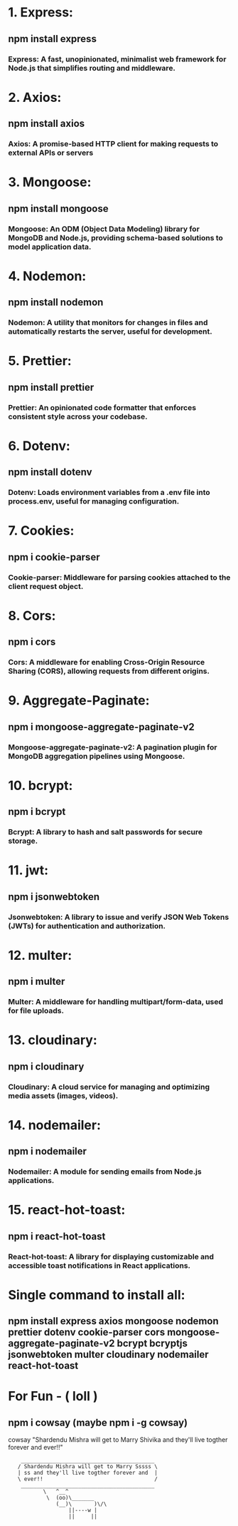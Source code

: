 # 1. Express:
## npm install express
### Express: A fast, unopinionated, minimalist web framework for Node.js that simplifies routing and middleware.

# 2. Axios:
## npm install axios
### Axios: A promise-based HTTP client for making requests to external APIs or servers

# 3. Mongoose:
## npm install mongoose
### Mongoose: An ODM (Object Data Modeling) library for MongoDB and Node.js, providing schema-based solutions to model application data.

# 4. Nodemon:
## npm install nodemon
### Nodemon: A utility that monitors for changes in files and automatically restarts the server, useful for development.

# 5. Prettier:
## npm install prettier
### Prettier: An opinionated code formatter that enforces consistent style across your codebase.

# 6. Dotenv:
## npm install dotenv
### Dotenv: Loads environment variables from a .env file into process.env, useful for managing configuration.

# 7. Cookies:
## npm i cookie-parser
### Cookie-parser: Middleware for parsing cookies attached to the client request object.

# 8. Cors:
## npm i cors
### Cors: A middleware for enabling Cross-Origin Resource Sharing (CORS), allowing requests from different origins.

# 9. Aggregate-Paginate:
## npm i mongoose-aggregate-paginate-v2
### Mongoose-aggregate-paginate-v2: A pagination plugin for MongoDB aggregation pipelines using Mongoose.

# 10. bcrypt:
## npm i bcrypt
### Bcrypt: A library to hash and salt passwords for secure storage.

# 11. jwt:
## npm i jsonwebtoken
### Jsonwebtoken: A library to issue and verify JSON Web Tokens (JWTs) for authentication and authorization.

# 12. multer:
## npm i multer
### Multer: A middleware for handling multipart/form-data, used for file uploads.

# 13. cloudinary:
## npm i cloudinary
### Cloudinary: A cloud service for managing and optimizing media assets (images, videos).

# 14. nodemailer:
## npm i nodemailer
### Nodemailer: A module for sending emails from Node.js applications.

# 15. react-hot-toast:
## npm i react-hot-toast
### React-hot-toast: A library for displaying customizable and accessible toast notifications in React applications.

# Single command to install all:
## npm install express axios mongoose nodemon prettier dotenv cookie-parser cors mongoose-aggregate-paginate-v2 bcrypt bcryptjs jsonwebtoken multer cloudinary nodemailer react-hot-toast



# For Fun - ( loll )
## npm i cowsay (maybe npm i -g cowsay)
cowsay "Shardendu Mishra will get to Marry Shivika and they'll live togther forever and ever!!"

```
    __________________________________________
   / Shardendu Mishra will get to Marry Sssss \
   | ss and they'll live togther forever and  |
   \ ever!!                                   /
    __________________________________________
           \   ^__^
            \  (oo)\_______
               (__)\       )\/\
                   ||----w |
                   ||     ||

